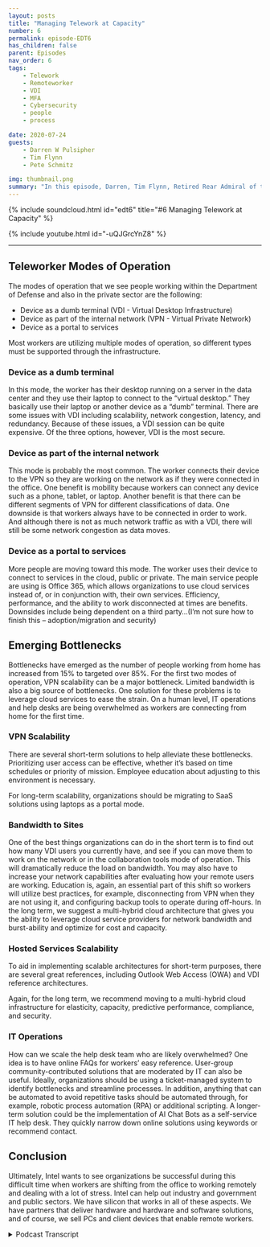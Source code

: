 ```yaml
---
layout: posts
title: "Managing Telework at Capacity"
number: 6
permalink: episode-EDT6
has_children: false
parent: Episodes
nav_order: 6
tags:
    - Telework
    - Remoteworker
    - VDI
    - MFA
    - Cybersecurity
    - people
    - process

date: 2020-07-24
guests:
    - Darren W Pulsipher
    - Tim Flynn
    - Pete Schmitz

img: thumbnail.png
summary: "In this episode, Darren, Tim Flynn, Retired Rear Admiral of the Navy, and Pete Schmitz, Account Executive for the Navy from Intel, talk about how to manage the explosive growth of teleworkers due to the Covid-19 pandemic. We discuss the different modes that workers can use to work remotely and still be productive: device as a dumb terminal, device as part of the internal network and device as a portal to services. Understanding these modes of operation can help find bottlenecks that can hamper the effectiveness of your team."
---
```


{% include soundcloud.html id="edt6" title="#6 Managing Telework at Capacity" %}

{% include youtube.html id="-uQJGrcYnZ8" %}

---


## Teleworker Modes of Operation

The modes of operation that we see people working within the Department of Defense and also in the private sector are the following:

* Device as a dumb terminal (VDI - Virtual Desktop Infrastructure)
* Device as part of the internal network (VPN - Virtual Private Network)
* Device as a portal to services

Most workers are utilizing multiple modes of operation, so different types must be supported through the infrastructure.

### Device as a dumb terminal

In this mode, the worker has their desktop running on a server in the data center and they use their laptop to connect to the “virtual desktop.” They basically use their laptop or another device as a “dumb” terminal. There are some issues with VDI including scalability, network congestion, latency, and redundancy. Because of these issues, a VDI session can be quite expensive. Of the three options, however, VDI is the most secure.

### Device as part of the internal network

This mode is probably the most common. The worker connects their device to the VPN so they are working on the network as if they were connected in the office. One benefit is mobility because workers can connect any device such as a phone, tablet, or laptop. Another benefit is that there can be different segments of VPN for different classifications of data. One downside is that workers always have to be connected in order to work. And although there is not as much network traffic as with a VDI, there will still be some network congestion as data moves.

### Device as a portal to services

More people are moving toward this mode. The worker uses their device to connect to services in the cloud, public or private. The main service people are using is Office 365, which allows organizations to use cloud services instead of, or in conjunction with, their own services. Efficiency, performance, and the ability to work disconnected at times are benefits. Downsides include being dependent on a third party…(I’m not sure how to finish this – adoption/migration and security)

## Emerging Bottlenecks

Bottlenecks have emerged as the number of people working from home has increased from 15% to targeted over 85%. For the first two modes of operation, VPN scalability can be a major bottleneck. Limited bandwidth is also a big source of bottlenecks. One solution for these problems is to leverage cloud services to ease the strain. On a human level, IT operations and help desks are being overwhelmed as workers are connecting from home for the first time.

### VPN Scalability

There are several short-term solutions to help alleviate these bottlenecks. Prioritizing user access can be effective, whether it’s based on time schedules or priority of mission. Employee education about adjusting to this environment is necessary.

For long-term scalability, organizations should be migrating to SaaS solutions using laptops as a portal mode.

### Bandwidth to Sites

One of the best things organizations can do in the short term is to find out how many VDI users you currently have, and see if you can move them to work on the network or in the collaboration tools mode of operation. This will dramatically reduce the load on bandwidth. You may also have to increase your network capabilities after evaluating how your remote users are working. Education is, again, an essential part of this shift so workers will utilize best practices, for example, disconnecting from VPN when they are not using it, and configuring backup tools to operate during off-hours. In the long term, we suggest a multi-hybrid cloud architecture that gives you the ability to leverage cloud service providers for network bandwidth and burst-ability and optimize for cost and capacity.

### Hosted Services Scalability

To aid in implementing scalable architectures for short-term purposes, there are several great references, including Outlook Web Access (OWA) and VDI reference architectures.

Again, for the long term, we recommend moving to a multi-hybrid cloud infrastructure for elasticity, capacity, predictive performance, compliance, and security.


### IT Operations

How can we scale the help desk team who are likely overwhelmed? One idea is to have online FAQs for workers’ easy reference. User-group community-contributed solutions that are moderated by IT can also be useful. Ideally, organizations should be using a ticket-managed system to identify bottlenecks and streamline processes. In addition, anything that can be automated to avoid repetitive tasks should be automated through, for example, robotic process automation (RPA) or additional scripting. A longer-term solution could be the implementation of AI Chat Bots as a self-service IT help desk. They quickly narrow down online solutions using keywords or recommend contact.

## Conclusion

Ultimately, Intel wants to see organizations be successful during this difficult time when workers are shifting from the office to working remotely and dealing with a lot of stress. Intel can help out industry and government and public sectors. We have silicon that works in all of these aspects.  We have partners that deliver hardware and hardware and software solutions, and of course, we sell PCs and client devices that enable remote workers.


<details>
<summary> Podcast Transcript </summary>

<p></p>

</details>
